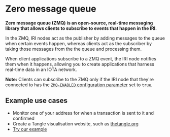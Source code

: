 # Zero message queue

**Zero message queue (ZMQ) is an open-source, real-time messaging library that allows clients to subscribe to events that happen in the IRI.**

In the ZMQ, IRI nodes act as the publisher by adding messages to the queue when certain events happen, whereas clients act as the subscriber by taking those messages from the the queue and processing them.

When client applications subscribe to a ZMQ event, the IRI node notifies them when it happens, allowing you to create applications that harness real-time data in an IOTA network.

**Note:** Clients can subscribe to the ZMQ only if the IRI node that they're connected to has the [`ZMQ-ENABLED` configuration parameter](../references/iri-configuration-options.md#zmq-enabled) set to `true`.

## Example use cases

* Monitor one of your address for when a transaction is sent to it and confirmed
* Create a Tangle visualisation website, such as [thetangle.org](https://thetangle.org/)
* [Try our example](../how-to-guides/subscribe-to-events-in-an-iri-node.md)

